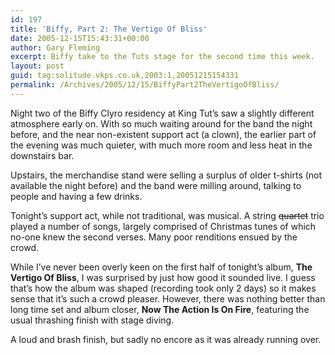 ```yaml
---
id: 197
title: 'Biffy, Part 2: The Vertigo Of Bliss'
date: 2005-12-15T15:43:31+00:00
author: Gary Fleming
excerpt: Biffy take to the Tuts stage for the second time this week.
layout: post
guid: tag:solitude.vkps.co.uk,2003:1,20051215154331
permalink: /Archives/2005/12/15/BiffyPart2TheVertigoOfBliss/
---
```

Night two of the Biffy Clyro residency at King Tut&#8217;s saw a slightly different atmosphere early on. With so much waiting around for the band the night before, and the near non-existent support act (a clown), the earlier part of the evening was much quieter, with much more room and less heat in the downstairs bar.

Upstairs, the merchandise stand were selling a surplus of older t-shirts (not available the night before) and the band were milling around, talking to people and having a few drinks.

Tonight&#8217;s support act, while not traditional, was musical. A string <del>quartet</del> trio played a number of songs, largely comprised of Christmas tunes of which no-one knew the second verses. Many poor renditions ensued by the crowd.

While I&#8217;ve never been overly keen on the first half of tonight&#8217;s album, **The Vertigo Of Bliss**, I was surprised by just how good it sounded live. I guess that&#8217;s how the album was shaped (recording took only 2 days) so it makes sense that it&#8217;s such a crowd pleaser. However, there was nothing better than long time set and album closer, **Now The Action Is On Fire**, featuring the usual thrashing finish with stage diving.

A loud and brash finish, but sadly no encore as it was already running over.